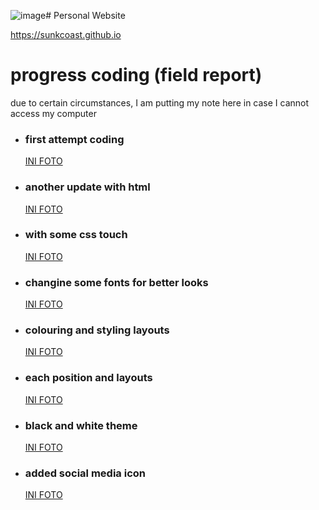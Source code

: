 ![image](https://github.com/user-attachments/assets/986270d7-899a-488d-9005-22152063a5a3)# Personal Website

https://sunkcoast.github.io

<h1>progress coding (field report)</h1>
  <p>due to certain circumstances, I am putting my note here in case I cannot access my computer</p>

<!DOCTYPE html>
<html lang="en">
<html>
<head>
    <meta charset="UTF-8">
    <meta name="viewport" content="width=device-width, initial-scale=1.0">
    </head>
    <body>
      <div class="container">
        <ul> 
          <li>
            <h3>first attempt coding</h3>
               <a href="https://github.com/user-attachments/assets/32ae26e1-73d6-4a2f-a0b6-e46493ba994d">INI FOTO</a>
          </li>
          <li>
            <h3>another update with html</h3>
              <a href="https://github.com/user-attachments/assets/416b82e8-3625-4bc7-b5d5-07c101c0a39d">INI FOTO</a>
          </li>
          <li>
            <h3>with some css touch</h3> 
              <a href="https://github.com/user-attachments/assets/75860425-b0e1-4242-a27f-4f732b7a88de">INI FOTO</a>
          </li>
          <li>
            <h3>changine some fonts for better looks</h3>
             <a href="https://github.com/user-attachments/assets/f72f445a-13fa-4d90-bd0a-9d4a257fed02">INI FOTO</a>
          </li>
          <li>
            <h3>colouring and styling layouts</h3>
             <a href="https://github.com/user-attachments/assets/f4832835-6c88-4380-a606-7f2a76b2b152">INI FOTO</a>
          </li>
          <li>
            <h3>each position and layouts</h3>
             <a href="https://github.com/user-attachments/assets/1816c059-ff86-43f0-9ccf-68793c7ba62d">INI FOTO</a>
          </li>
          <li>
            <h3>black and white theme</h3>
             <a href="https://github.com/user-attachments/assets/b52044cf-631a-4ed9-804d-819c571992e2">INI FOTO</a>
          </li>
          <li>
            <h3>added social media icon</h3>
             <a href="https://github.com/user-attachments/assets/08c50f70-f293-4cbc-8f9f-e842ca5e1fcc">INI FOTO</a>
          </li>
       </ul>
      </div>
    </body>
</html>
